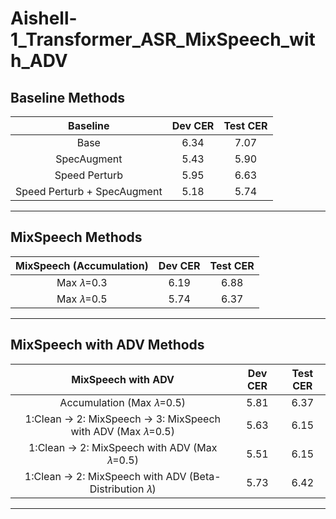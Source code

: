 # Aishell-1_Transformer_ASR_MixSpeech_with_ADV

## Baseline Methods
| Baseline                    | Dev CER | Test CER |
| :-----:                     | :----:  | :----:   |
| Base                        | 6.34    | 7.07     |
| SpecAugment                 | 5.43    | 5.90     |
| Speed Perturb               | 5.95    | 6.63     |
| Speed Perturb + SpecAugment | 5.18    | 5.74     |
---

## MixSpeech Methods
| MixSpeech (Accumulation)    | Dev CER | Test CER |
| :-----:                     | :----:  | :----:   |
| Max 𝜆=0.3                   | 6.19    | 6.88     |
| Max 𝜆=0.5                   | 5.74    | 6.37     |
---

## MixSpeech with ADV Methods
| MixSpeech with ADV                                           | Dev CER | Test CER |
| :-----:                                                      | :----:  | :----:   |
| Accumulation (Max 𝜆=0.5)                                     | 5.81    | 6.37     |
| 1:Clean -> 2: MixSpeech -> 3: MixSpeech with ADV (Max 𝜆=0.5) | 5.63    | 6.15     |
| 1:Clean -> 2: MixSpeech with ADV (Max 𝜆=0.5)                 | 5.51    | 6.15     |
| 1:Clean -> 2: MixSpeech with ADV (Beta-Distribution 𝜆)       | 5.73    | 6.42     |
---

